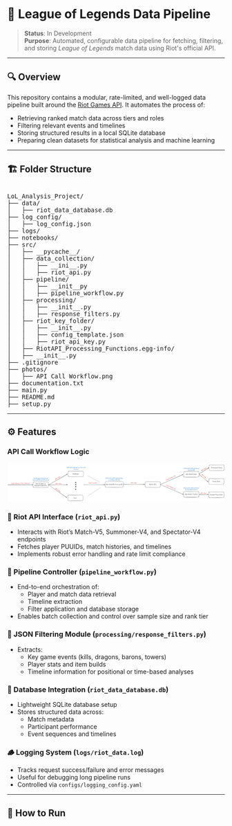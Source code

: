 # 🧩 League of Legends Data Pipeline

> **Status**: In Development  
> **Purpose**: Automated, configurable data pipeline for fetching, filtering, and storing *League of Legends* match data using Riot's official API.

---

## 🔍 Overview

This repository contains a modular, rate-limited, and well-logged data pipeline built around the [Riot Games API](https://developer.riotgames.com/). It automates the process of:

- Retrieving ranked match data across tiers and roles
- Filtering relevant events and timelines
- Storing structured results in a local SQLite database
- Preparing clean datasets for statistical analysis and machine learning

---

## 🏗️ Folder Structure

<pre>

LoL_Analysis_Project/
├── data/
│   ├── riot_data_database.db
├── log_config/
│   ├── log_config.json
├── logs/
├── notebooks/
├── src/
│   ├── __pycache__/
│   ├── data_collection/
│   │   ├── __ini__.py
│   │   ├── riot_api.py
│   ├── pipeline/
│   │   ├── __init__py
│   │   ├── pipeline_workflow.py
│   ├── processing/
│   │   ├── __init__.py
│   │   ├── response_filters.py
│   ├── riot_key_folder/
│   │   ├── __init__.py
│   │   ├── config_template.json
│   │   ├── riot_api_key.py
│   ├── RiotAPI_Processing_Functions.egg-info/
│   ├── __init__.py
├── .gitignore
├── photos/
│   ├── API Call Workflow.png
├── documentation.txt
├── main.py
├── README.md
├── setup.py
</pre>
---

## ⚙️ Features

### API Call Workflow Logic
![](photos/API_Call_Workflow.png)


### 🔗 Riot API Interface (`riot_api.py`)
- Interacts with Riot’s Match-V5, Summoner-V4, and Spectator-V4 endpoints
- Fetches player PUUIDs, match histories, and timelines
- Implements robust error handling and rate limit compliance

### 🧠 Pipeline Controller (`pipeline_workflow.py`)
- End-to-end orchestration of:
  - Player and match data retrieval
  - Timeline extraction
  - Filter application and database storage
- Enables batch collection and control over sample size and rank tier

### 🧼 JSON Filtering Module (`processing/response_filters.py`)
- Extracts:
  - Key game events (kills, dragons, barons, towers)
  - Player stats and item builds
  - Timeline information for positional or time-based analyses

### 🧱 Database Integration (`riot_data_database.db`)
- Lightweight SQLite database setup
- Stores structured data across:
  - Match metadata
  - Participant performance
  - Event sequences and timelines

### 🪵 Logging System (`logs/riot_data.log`)
- Tracks request success/failure and error messages
- Useful for debugging long pipeline runs
- Controlled via `configs/logging_config.yaml`

---

## 🧪 How to Run

```bash


